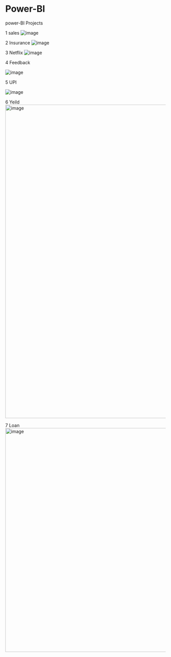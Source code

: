 # Power-BI
power-BI Projects

1 sales 
![image](https://github.com/user-attachments/assets/fc0dac6b-26e7-4780-a52f-1e17bab43f76)


2 Insurance
![image](https://github.com/user-attachments/assets/139cb28a-b17d-4945-9956-ec2d29361aa8)



3 Netflix
![image](https://github.com/user-attachments/assets/26e9a68d-5fa1-4021-aac0-38c0d9ac120c)



4 Feedback

![image](https://github.com/user-attachments/assets/5f4deb85-e5ea-451e-aad3-49a7500c2a83)


5 UPI 

![image](https://github.com/user-attachments/assets/aaef4e10-11aa-4fcd-9883-518272965f03)


6 Yeild
<img width="1777" height="984" alt="image" src="https://github.com/user-attachments/assets/df8aff5e-9f7c-4b98-9be8-01393072d6ff" />


7 Loan
<img width="1336" height="703" alt="image" src="https://github.com/user-attachments/assets/cd5bc02c-b034-4a9d-b1e9-365826482518" />





